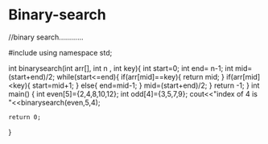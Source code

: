 # Binary-search
//binary search............

#include <iostream>
using namespace std;

int binarysearch(int arr[], int n , int key){
    int start=0;
    int end= n-1;
    int mid= (start+end)/2;
    while(start<=end){
    if(arr[mid]==key){
        return mid;
    }
    if(arr[mid]<key){
        start=mid+1;
    }
    else{
        end=mid-1;
    }
    mid=(start+end)/2;
}
return -1;
}
int main()
{
    int even[5]={2,4,8,10,12};
    int odd[4]={3,5,7,9};
    cout<<"index of 4 is "<<binarysearch(even,5,4);
    

    return 0;
}
